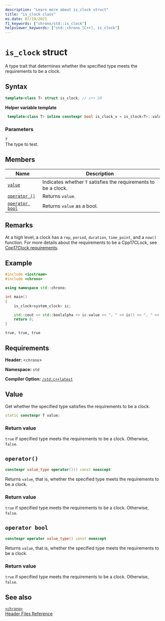```yaml
---
description: "Learn more about is_clock struct"
title: "is_clock class"
ms.date: 07/19/2021
f1_keywords: ["chrono/std::is_clock"]
helpviewer_keywords: ["std::chrono [C++], is_clock"]
---
```


# `is_clock` struct

A type trait that determines whether the specified type meets the requirements to be a clock.

## Syntax

```cpp
template<class T> struct is_clock; // c++ 20
```

**Helper variable template**

```cpp
 template<class T> inline constexpr bool is_clock_v = is_clock<T>::value; // c++ 20
```

### Parameters

*`T`*\
The type to test.

## Members

|Name|Description|
|----------|-----------------|
| [`value`](#value) | Indicates whether `T` satisfies the requirements to be a clock.  |
| [`operator ()`](#op_parens) | Returns `value`. |
| [`operator bool`](#op_bool) | Returns `value` as a bool. |

## Remarks

At a high level, a clock has a `rep`, `period`, `duration`, `time_point`, and a `now()` function.
For more details about the requirements to be a Cpp17CLock, see [Cpp17Clock requirements](https://eel.is/c++draft/tab:time.clock). 

## Example

```cpp
#include <iostream>
#include <chrono>

using namespace std::chrono;

int main()
{
    is_clock<system_clock> ic;

    std::cout << std::boolalpha << ic.value << ", " << ic() << ", " << (bool)ic;
    return 0;
}
```

```output
true, true, true
```

## Requirements

**Header:** \<`chrono`>

**Namespace:** `std`

**Compiler Option:** [`/std:c++latest`](../build/reference/std-specify-language-standard-version.md)

## Value

Get whether the specified type satisfies the requirements to be a clock.

```cpp
static constexpr T value;
```

### Return value

`true` if specified type meets the requirements to be a clock. Otherwise, `false`.

## <a name="op_parens"></a> `operator()`

```cpp
constexpr value_type operator()() const noexcept
```

Returns `value`, that is, whether the specified type meets the requirements to be a clock.

### Return value

`true` if specified type meets the requirements to be a clock. Otherwise, `false`.

## <a name="op_bool"></a> `operator bool`

```cpp
constexpr operator value_type() const noexcept
```

Returns `value`, that is, whether the specified type meets the requirements to be a clock.

### Return value

`true` if specified type meets the requirements to be a clock. Otherwise, `false`.

## See also

[`<chrono>`](chrono.md)\
[Header Files Reference](cpp-standard-library-header-files.md)
